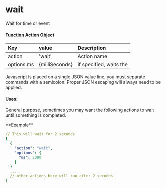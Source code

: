 # wait

Wait for time or event

#### Function Action Object

| Key | value | Description |
| :--- | :--- | :--- |
| action | 'wait' | Action name |
| options.ms |  {milliSeconds} | if specified, waits the  |

Javascript is placed on a single JSON value line,  you must separate commands with a semicolon. Proper JSON escaping will always need to be applied.

#### Uses:

General purpose, sometimes you may want the following actions to wait until something is completed.

\*\*Example\*\*

```yaml
// This will wait for 2 seconds 
[
  {
    "action": "wait",
    "options": {
      "ms": 2000
    }
  }
  ...
  // other actions here will run after 2 seconds
]
```

